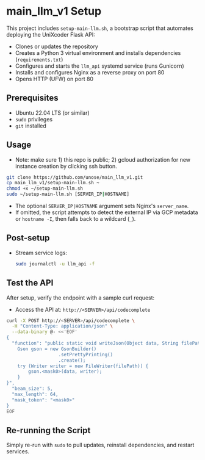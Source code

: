 # main\_llm\_v1 Setup

This project includes `setup-main-llm.sh`, a bootstrap script that automates deploying the UniXcoder Flask API:

* Clones or updates the repository
* Creates a Python 3 virtual environment and installs dependencies (`requirements.txt`)
* Configures and starts the `llm_api` systemd service (runs Gunicorn)
* Installs and configures Nginx as a reverse proxy on port 80
* Opens HTTP (UFW) on port 80

## Prerequisites

* Ubuntu 22.04 LTS (or similar)
* `sudo` privileges
* `git` installed

## Usage

- Note: make sure 1) this repo is public; 2) gcloud authorization for new instance creation by clicking ssh button.
```bash
git clone https://github.com/unose/main_llm_v1.git
cp main_llm_v1/setup-main-llm.sh ~
chmod +x ~/setup-main-llm.sh
sudo ~/setup-main-llm.sh [SERVER_IP|HOSTNAME]
```

* The optional `SERVER_IP|HOSTNAME` argument sets Nginx's `server_name`.
* If omitted, the script attempts to detect the external IP via GCP metadata or `hostname -I`, then falls back to a wildcard (`_`).

## Post-setup

* Stream service logs:

  ```bash
  sudo journalctl -u llm_api -f
  ```

## Test the API

After setup, verify the endpoint with a sample curl request:
* Access the API at: `http://<SERVER>/api/codecomplete`

```bash
curl -X POST http://<SERVER>/api/codecomplete \
  -H "Content-Type: application/json" \
  --data-binary @- <<'EOF'
{
  "function": "public static void writeJson(Object data, String filePath) throws IOException {
    Gson gson = new GsonBuilder()
                   .setPrettyPrinting()
                   .create();
    try (Writer writer = new FileWriter(filePath)) {
        gson.<mask0>(data, writer);
    }
}",
  "beam_size": 5,
  "max_length": 64,
  "mask_token": "<mask0>"
}
EOF
```

## Re-running the Script

Simply re-run with `sudo` to pull updates, reinstall dependencies, and restart services.
